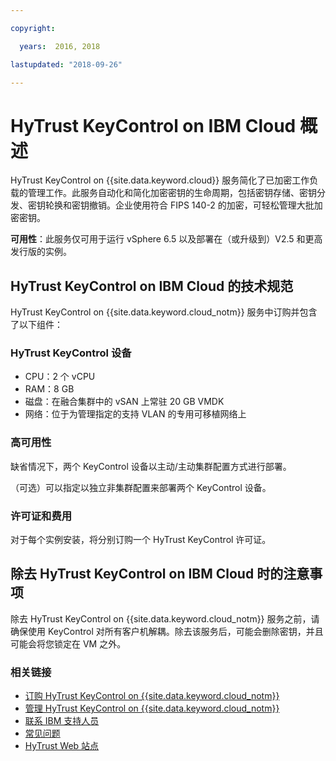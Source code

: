 ```yaml
---

copyright:

  years:  2016, 2018

lastupdated: "2018-09-26"

---
```


# HyTrust KeyControl on IBM Cloud 概述

HyTrust KeyControl on {{site.data.keyword.cloud}} 服务简化了已加密工作负载的管理工作。此服务自动化和简化加密密钥的生命周期，包括密钥存储、密钥分发、密钥轮换和密钥撤销。企业使用符合 FIPS 140-2 的加密，可轻松管理大批加密密钥。 

**可用性**：此服务仅可用于运行 vSphere 6.5 以及部署在（或升级到）V2.5 和更高发行版的实例。

## HyTrust KeyControl on IBM Cloud 的技术规范

HyTrust KeyControl on {{site.data.keyword.cloud_notm}} 服务中订购并包含了以下组件：

### HyTrust KeyControl 设备

* CPU：2 个 vCPU
* RAM：8 GB
* 磁盘：在融合集群中的 vSAN 上常驻 20 GB VMDK
* 网络：位于为管理指定的支持 VLAN 的专用可移植网络上

### 高可用性

缺省情况下，两个 KeyControl 设备以主动/主动集群配置方式进行部署。

（可选）可以指定以独立非集群配置来部署两个 KeyControl 设备。

### 许可证和费用

对于每个实例安装，将分别订购一个 HyTrust KeyControl 许可证。

## 除去 HyTrust KeyControl on IBM Cloud 时的注意事项

除去 HyTrust KeyControl on {{site.data.keyword.cloud_notm}} 服务之前，请确保使用 KeyControl 对所有客户机解耦。除去该服务后，可能会删除密钥，并且可能会将您锁定在 VM 之外。

### 相关链接

* [订购 HyTrust KeyControl on {{site.data.keyword.cloud_notm}}](htkc_ordering.html)
* [管理 HyTrust KeyControl on {{site.data.keyword.cloud_notm}}](managinghtkc.html)
* [联系 IBM 支持人员](../vmonic/trbl_support.html)
* [常见问题](../vmonic/faq.html)
* [HyTrust Web 站点](https://www.hytrust.com/)
